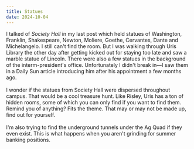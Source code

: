 ```yaml
---
title: Statues
date: 2024-10-04
---
```


I talked of *Society Hall* in my last post which held statues of Washington, Franklin, Shakespeare, Newton, Moliere, Goethe, Cervantes, Dante and Michelangelo. I still can't find the room. But I was walking through Uris Library the other day after getting kicked out for staying too late and saw a marble statue of Lincoln. There were also a few statues in the background of the interm-president's office. Unfortunately I didn't break in—I saw them in a Daily Sun article introducing him after his appointment a few months ago.\
\
I wonder if the statues from Society Hall were dispersed throughout campus. That would be a cool treasure hunt. Like Risley, Uris has a ton of hidden rooms, some of which you can only find if you want to find them. Remind you of anything? Fits the theme. That may or may not be made up, find out for yourself.\
\
I'm also trying to find the underground tunnels under the Ag Quad if they even exist. This is what happens when you aren't grinding for summer banking positions. 